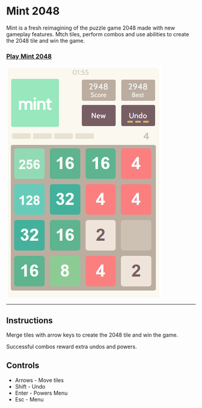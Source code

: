 # Mint 2048

Mint is a fresh reimagining of the puzzle game 2048 made with new gameplay features. Mtch tiles, perform combos and use abilities to create the 2048 tile and win the game.

### [Play Mint 2048](https://plus-7ed02.firebaseapp.com/)
 

![](pics/2048mint-sample2.PNG)

***
## Instructions

Merge tiles with arrow keys to create the 2048 tile and win the game. 

Successful combos reward extra undos and powers.

## Controls
- Arrows - Move tiles
- Shift - Undo
- Enter - Powers Menu
- Esc - Menu
